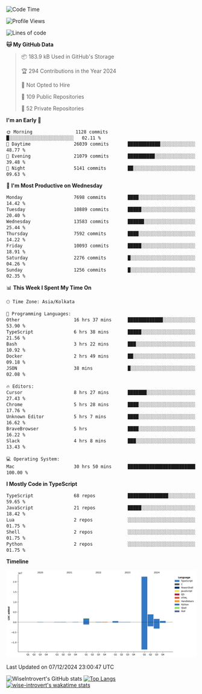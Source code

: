 <!--START_SECTION:waka-->
![Code Time](http://img.shields.io/badge/Code%20Time-1%2C937%20hrs%2058%20mins-blue)

![Profile Views](http://img.shields.io/badge/Profile%20Views-0-blue)

![Lines of code](https://img.shields.io/badge/From%20Hello%20World%20I%27ve%20Written-31.6%20million%20lines%20of%20code-blue)

**🐱 My GitHub Data** 

> 📦 183.9 kB Used in GitHub's Storage 
 > 
> 🏆 294 Contributions in the Year 2024
 > 
> 🚫 Not Opted to Hire
 > 
> 📜 109 Public Repositories 
 > 
> 🔑 52 Private Repositories 
 > 
**I'm an Early 🐤** 

```text
🌞 Morning                1128 commits        █░░░░░░░░░░░░░░░░░░░░░░░░   02.11 % 
🌆 Daytime                26039 commits       ████████████░░░░░░░░░░░░░   48.77 % 
🌃 Evening                21079 commits       ██████████░░░░░░░░░░░░░░░   39.48 % 
🌙 Night                  5141 commits        ██░░░░░░░░░░░░░░░░░░░░░░░   09.63 % 
```
📅 **I'm Most Productive on Wednesday** 

```text
Monday                   7698 commits        ████░░░░░░░░░░░░░░░░░░░░░   14.42 % 
Tuesday                  10889 commits       █████░░░░░░░░░░░░░░░░░░░░   20.40 % 
Wednesday                13583 commits       ██████░░░░░░░░░░░░░░░░░░░   25.44 % 
Thursday                 7592 commits        ████░░░░░░░░░░░░░░░░░░░░░   14.22 % 
Friday                   10093 commits       █████░░░░░░░░░░░░░░░░░░░░   18.91 % 
Saturday                 2276 commits        █░░░░░░░░░░░░░░░░░░░░░░░░   04.26 % 
Sunday                   1256 commits        █░░░░░░░░░░░░░░░░░░░░░░░░   02.35 % 
```


📊 **This Week I Spent My Time On** 

```text
🕑︎ Time Zone: Asia/Kolkata

💬 Programming Languages: 
Other                    16 hrs 37 mins      █████████████░░░░░░░░░░░░   53.90 % 
TypeScript               6 hrs 38 mins       █████░░░░░░░░░░░░░░░░░░░░   21.56 % 
Bash                     3 hrs 22 mins       ███░░░░░░░░░░░░░░░░░░░░░░   10.92 % 
Docker                   2 hrs 49 mins       ██░░░░░░░░░░░░░░░░░░░░░░░   09.18 % 
JSON                     38 mins             █░░░░░░░░░░░░░░░░░░░░░░░░   02.08 % 

🔥 Editors: 
Cursor                   8 hrs 27 mins       ███████░░░░░░░░░░░░░░░░░░   27.43 % 
Chrome                   5 hrs 28 mins       ████░░░░░░░░░░░░░░░░░░░░░   17.76 % 
Unknown Editor           5 hrs 7 mins        ████░░░░░░░░░░░░░░░░░░░░░   16.62 % 
BraveBrowser             5 hrs               ████░░░░░░░░░░░░░░░░░░░░░   16.22 % 
Slack                    4 hrs 8 mins        ███░░░░░░░░░░░░░░░░░░░░░░   13.43 % 

💻 Operating System: 
Mac                      30 hrs 50 mins      █████████████████████████   100.00 % 
```

**I Mostly Code in TypeScript** 

```text
TypeScript               68 repos            ███████████████░░░░░░░░░░   59.65 % 
JavaScript               21 repos            █████░░░░░░░░░░░░░░░░░░░░   18.42 % 
Lua                      2 repos             ░░░░░░░░░░░░░░░░░░░░░░░░░   01.75 % 
Shell                    2 repos             ░░░░░░░░░░░░░░░░░░░░░░░░░   01.75 % 
Python                   2 repos             ░░░░░░░░░░░░░░░░░░░░░░░░░   01.75 % 
```



**Timeline**

![Lines of Code chart](https://raw.githubusercontent.com/wise-introvert/wise-introvert/master/assets/bar_graph.png)


 Last Updated on 07/12/2024 23:00:47 UTC
<!--END_SECTION:waka-->

![WiseIntrovert's GitHub stats](https://github-readme-stats.vercel.app/api?username=wise-introvert&count_private=true&show_icons=true)
[![Top Langs](https://github-readme-stats.vercel.app/api/top-langs/?username=wise-introvert&langs_count=10)](https://github.com/anuraghazra/github-readme-stats)
[![wise-introvert's wakatime stats](https://github-readme-stats.vercel.app/api/wakatime?username=wiseintrovert)](https://github.com/anuraghazra/github-readme-stats)
